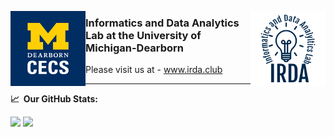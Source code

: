 <p>
<img align="Left" alt="UM-Dearborn" src="https://github.com/irda-lab/irda-lab/blob/main/images/UM_Dearborn.png?raw=true" width="120" height="120" />
<img align="Right" alt="IRDA-Lab" src="https://github.com/irda-lab/irda-lab/blob/main/images/IRDA_Blue.png?raw=true" width="120" height="120" />
</p>

### Informatics and Data Analytics Lab at the University of Michigan-Dearborn

Please visit us at - www.irda.club

---

**📈 &nbsp;Our GitHub Stats:**
<p>
<img height="180em" src="https://github-readme-stats.vercel.app/api?username=irda-lab&show_icons=true&hide_border=true&&count_private=true&include_all_commits=true" />

<img height="120em" src="https://github-readme-stats.vercel.app/api/top-langs/?username=irda-lab&exclude_repo=KNN-Image-Classification&show_icons=true&hide_border=true&layout=compact&langs_count=8"/>
</p>

